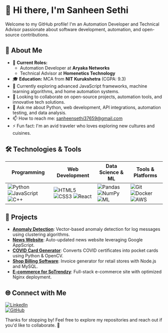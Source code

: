 # 👋 Hi there, I'm Sanheen Sethi

Welcome to my GitHub profile! I'm an Automation Developer and Technical Advisor passionate about software development, automation, and open-source contributions.

## 🚀 About Me

- 💼 **Current Roles:**  
   - Automation Developer at **Aryaka Networks**  
   - Technical Advisor at **Homenetics Technology**
- 🎓 **Education:** MCA from **NIT Kurukshetra** (CGPA: 9.3)
- 🌱 Currently exploring advanced JavaScript frameworks, machine learning algorithms, and home automation systems.
- 👯 Looking to collaborate on open-source projects, automation tools, and innovative tech solutions.
- 💬 Ask me about Python, web development, API integrations, automation testing, and data analysis.
- 📫 How to reach me: [sanheensethi37659@gmail.com](mailto:sanheensethi37659@gmail.com)
- ⚡ Fun fact: I'm an avid traveler who loves exploring new cultures and cuisines.

## 🛠️ Technologies & Tools

| **Programming** | **Web Development** | **Data Science & ML** | **Tools & Platforms** |
|-----------------|---------------------|-----------------------|------------------------|
| ![Python](https://img.shields.io/badge/Python-3776AB?style=for-the-badge&logo=python&logoColor=white) ![JavaScript](https://img.shields.io/badge/JavaScript-F7DF1E?style=for-the-badge&logo=javascript&logoColor=black) ![C++](https://img.shields.io/badge/C%2B%2B-00599C?style=for-the-badge&logo=c%2B%2B&logoColor=white) | ![HTML5](https://img.shields.io/badge/HTML5-E34F26?style=for-the-badge&logo=html5&logoColor=white) ![CSS3](https://img.shields.io/badge/CSS3-1572B6?style=for-the-badge&logo=css3&logoColor=white) ![React](https://img.shields.io/badge/React-61DAFB?style=for-the-badge&logo=react&logoColor=black) | ![Pandas](https://img.shields.io/badge/Pandas-150458?style=for-the-badge&logo=pandas&logoColor=white) ![NumPy](https://img.shields.io/badge/NumPy-013243?style=for-the-badge&logo=numpy&logoColor=white) ![ML](https://img.shields.io/badge/Machine%20Learning-FF6F00?style=for-the-badge&logo=ai&logoColor=white) | ![Git](https://img.shields.io/badge/Git-F05032?style=for-the-badge&logo=git&logoColor=white) ![Docker](https://img.shields.io/badge/Docker-2496ED?style=for-the-badge&logo=docker&logoColor=white) ![AWS](https://img.shields.io/badge/AWS-FF9900?style=for-the-badge&logo=amazon-aws&logoColor=white) |

## 🚀 Projects

- **[Anomaly Detection](#)**: Vector-based anomaly detection for log messages using clustering algorithms.  
- **[News Website](#)**: Auto-updated news website leveraging Google AppScript.  
- **[COVID Card Generator](https://github.com/sanheensethi/COVID_CARD_GENERATOR)**: Converts COVID certificates into pocket cards using Python & OpenCV.  
- **[Shop Billing Software](https://github.com/sanheensethi/Bill_Generator_Backend)**: Invoice generator for retail stores with Node.js and MySQL.  
- **[E-commerce for SoTrendzy](https://sotrendzy.store/)**: Full-stack e-commerce site with optimized Nginx deployment.

## 🌐 Connect with Me

[![LinkedIn](https://img.shields.io/badge/LinkedIn-0A66C2?style=for-the-badge&logo=linkedin&logoColor=white)](https://www.linkedin.com/in/sanheensethi/)  
[![GitHub](https://img.shields.io/badge/GitHub-181717?style=for-the-badge&logo=github&logoColor=white)](https://github.com/sanheensethi)  

Thanks for stopping by! Feel free to explore my repositories and reach out if you'd like to collaborate. 🚀

